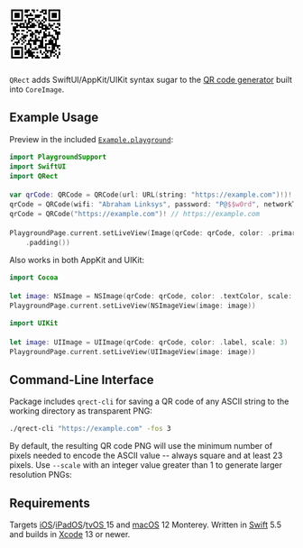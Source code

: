 # ![QRect](QRect@3x.png)

`QRect` adds SwiftUI/AppKit/UIKit syntax sugar to the [QR code generator](https://developer.apple.com/library/archive/documentation/GraphicsImaging/Reference/CoreImageFilterReference/index.html#//apple_ref/doc/filter/ci/CIQRCodeGenerator) built into `CoreImage`.

## Example Usage

Preview in the included [`Example.playground`](Example.playground):

```swift
import PlaygroundSupport
import SwiftUI
import QRect

var qrCode: QRCode = QRCode(url: URL(string: "https://example.com")!)! // https://example.com
qrCode = QRCode(wifi: "Abraham Linksys", password: "P@$$w0rd", networkType: .wpa)! // WIFI:S:Abraham Linksys;T:WPA;P:P@$$w0rd;;
qrCode = QRCode("https://example.com")! // https://example.com

PlaygroundPage.current.setLiveView(Image(qrCode: qrCode, color: .primary, scale: 3)
    .padding())
```
Also works in both AppKit and UIKit:

```swift
import Cocoa

let image: NSImage = NSImage(qrCode: qrCode, color: .textColor, scale: 3)
PlaygroundPage.current.setLiveView(NSImageView(image: image))
```

```swift
import UIKit

let image: UIImage = UIImage(qrCode: qrCode, color: .label, scale: 3)
PlaygroundPage.current.setLiveView(UIImageView(image: image))
```

## Command-Line Interface

Package includes `qrect-cli` for saving a QR code of any ASCII string to the working directory as
transparent PNG:

```zsh
./qrect-cli "https://example.com" -fos 3
```

By default, the resulting QR code PNG will use the minimum number of pixels needed to encode the ASCII value -- always square and at least 23 pixels. Use `--scale` with an integer value greater than 1 to generate larger resolution PNGs:

## Requirements

Targets [iOS](https://developer.apple.com/ios)/[iPadOS](https://developer.apple.com/ipad)/[tvOS ](https://developer.apple.com/tvos) 15 and [macOS](https://developer.apple.com/macos) 12 Monterey. Written in [Swift](https://developer.apple.com/documentation/swift) 5.5 and builds in [Xcode](https://developer.apple.com/xcode) 13 or newer.
